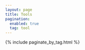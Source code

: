```yaml
---
layout: page
title: Tools
pagination:
  enabled: true
  tag: tool
---
```


{% include paginate_by_tag.html %}
